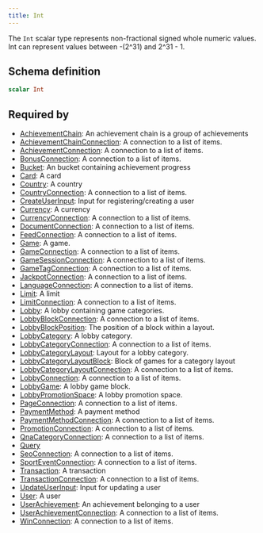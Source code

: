 ```yaml
---
title: Int
---
```


The `Int` scalar type represents non-fractional signed whole numeric
values. Int can represent values between -(2^31) and 2^31 - 1. 

## Schema definition
```graphql
scalar Int
```

## Required by
* [AchievementChain](graphql/schema/achievementchain.md): An achievement chain is a group of achievements
* [AchievementChainConnection](graphql/schema/achievementchainconnection.md): A connection to a list of items.
* [AchievementConnection](graphql/schema/achievementconnection.md): A connection to a list of items.
* [BonusConnection](graphql/schema/bonusconnection.md): A connection to a list of items.
* [Bucket](graphql/schema/bucket.md): An bucket containing achievement progress
* [Card](graphql/schema/card.md): A card
* [Country](graphql/schema/country.md): A country
* [CountryConnection](graphql/schema/countryconnection.md): A connection to a list of items.
* [CreateUserInput](graphql/schema/createuserinput.md): Input for registering/creating a user
* [Currency](graphql/schema/currency.md): A currency
* [CurrencyConnection](graphql/schema/currencyconnection.md): A connection to a list of items.
* [DocumentConnection](graphql/schema/documentconnection.md): A connection to a list of items.
* [FeedConnection](graphql/schema/feedconnection.md): A connection to a list of items.
* [Game](graphql/schema/game.md): A game.
* [GameConnection](graphql/schema/gameconnection.md): A connection to a list of items.
* [GameSessionConnection](graphql/schema/gamesessionconnection.md): A connection to a list of items.
* [GameTagConnection](graphql/schema/gametagconnection.md): A connection to a list of items.
* [JackpotConnection](graphql/schema/jackpotconnection.md): A connection to a list of items.
* [LanguageConnection](graphql/schema/languageconnection.md): A connection to a list of items.
* [Limit](graphql/schema/limit.md): A limit
* [LimitConnection](graphql/schema/limitconnection.md): A connection to a list of items.
* [Lobby](graphql/schema/lobby.md): A lobby containing game categories.
* [LobbyBlockConnection](graphql/schema/lobbyblockconnection.md): A connection to a list of items.
* [LobbyBlockPosition](graphql/schema/lobbyblockposition.md): The position of a block within a layout.
* [LobbyCategory](graphql/schema/lobbycategory.md): A lobby category.
* [LobbyCategoryConnection](graphql/schema/lobbycategoryconnection.md): A connection to a list of items.
* [LobbyCategoryLayout](graphql/schema/lobbycategorylayout.md): Layout for a lobby category.
* [LobbyCategoryLayoutBlock](graphql/schema/lobbycategorylayoutblock.md): Block of games for a category layout
* [LobbyCategoryLayoutConnection](graphql/schema/lobbycategorylayoutconnection.md): A connection to a list of items.
* [LobbyConnection](graphql/schema/lobbyconnection.md): A connection to a list of items.
* [LobbyGame](graphql/schema/lobbygame.md): A lobby game block.
* [LobbyPromotionSpace](graphql/schema/lobbypromotionspace.md): A lobby promotion space.
* [PageConnection](graphql/schema/pageconnection.md): A connection to a list of items.
* [PaymentMethod](graphql/schema/paymentmethod.md): A payment method
* [PaymentMethodConnection](graphql/schema/paymentmethodconnection.md): A connection to a list of items.
* [PromotionConnection](graphql/schema/promotionconnection.md): A connection to a list of items.
* [QnaCategoryConnection](graphql/schema/qnacategoryconnection.md): A connection to a list of items.
* [Query](graphql/schema/query.md)
* [SeoConnection](graphql/schema/seoconnection.md): A connection to a list of items.
* [SportEventConnection](graphql/schema/sporteventconnection.md): A connection to a list of items.
* [Transaction](graphql/schema/transaction.md): A transaction
* [TransactionConnection](graphql/schema/transactionconnection.md): A connection to a list of items.
* [UpdateUserInput](graphql/schema/updateuserinput.md): Input for updating a user
* [User](graphql/schema/user.md): A user
* [UserAchievement](graphql/schema/userachievement.md): An achievement belonging to a user
* [UserAchievementConnection](graphql/schema/userachievementconnection.md): A connection to a list of items.
* [WinConnection](graphql/schema/winconnection.md): A connection to a list of items.
